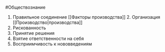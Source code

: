 #Обществознание 
1. Правильное соединение [[Факторы производства]]
2. Организация [[Производство|производства]]
3. Рискованность
4. Принятие решения
5. Взятие ответственности на себя 
6. Восприимчивость к нововведениям 